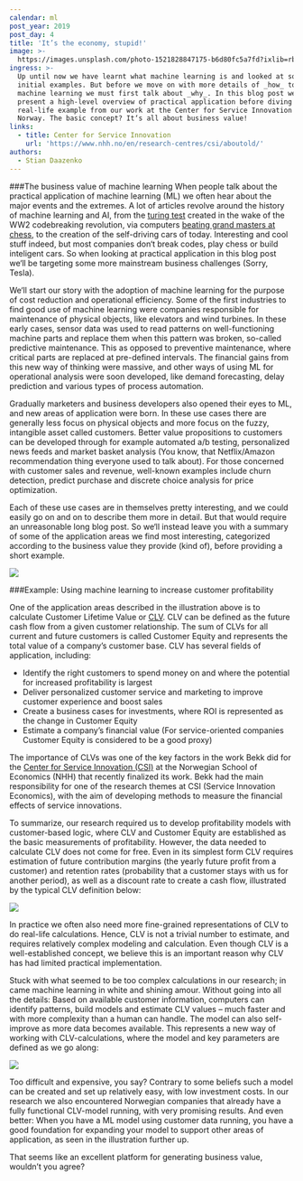```yaml
---
calendar: ml
post_year: 2019
post_day: 4
title: 'It’s the economy, stupid!'
image: >-
  https://images.unsplash.com/photo-1521828847175-b6d80fc5a7fd?ixlib=rb-1.2.1&ixid=eyJhcHBfaWQiOjEyMDd9&auto=format&fit=crop&w=1100&q=60
ingress: >-
  Up until now we have learnt what machine learning is and looked at some
  initial examples. But before we move on with more details of _how_ to do
  machine learning we must first talk about _why_. In this blog post we‘ll
  present a high-level overview of practical application before diving into a
  real-life example from our work at the Center for Service Innovation (CSI) in
  Norway. The basic concept? It‘s all about business value!
links:
  - title: Center for Service Innovation
    url: 'https://www.nhh.no/en/research-centres/csi/aboutold/'
authors:
  - Stian Daazenko
---
```

###The business value of machine learning
When people talk about the practical application of machine learning (ML) we often hear about the major events and the extremes. A lot of articles revolve around the history of machine learning and AI, from the [turing test](https://searchenterpriseai.techtarget.com/definition/Turing-test) created in the wake of the WW2 codebreaking revolution, via computers [beating grand masters at chess](https://en.wikipedia.org/wiki/Deep_Blue_(chess_computer)), to the creation of the self-driving cars of today. Interesting and cool stuff indeed, but most companies don‘t break codes, play chess or build inteligent cars. So when looking at practical application in this blog post we‘ll be targeting some more mainstream business challenges (Sorry, Tesla).

We‘ll start our story with the adoption of machine learning for the purpose of cost reduction and operational efficiency. Some of the first industries to find good use of machine learning were companies responsible for maintenance of physical objects, like elevators and wind turbines. In these early cases, sensor data was used to read patterns on well-functioning machine parts and replace them when this pattern was broken, so-called predictive maintenance. This as opposed to preventive maintenance, where critical parts are replaced at pre-defined intervals. The financial gains from this new way of thinking were massive, and other ways of using ML for operational analysis were soon developed, like demand forecasting, delay prediction and various types of process automation.

Gradually marketers and business developers also opened their eyes to ML, and new areas of application were born. In these use cases there are generally less focus on physical objects and more focus on the fuzzy, intangible asset called customers. Better value propositions to customers can be developed through for example automated a/b testing, personalized news feeds and market basket analysis (You know, that Netflix/Amazon recommendation thing everyone used to talk about). For those concerned with customer sales and revenue, well-known examples include churn detection, predict purchase and discrete choice analysis for price optimization. 

Each of these use cases are in themselves pretty interesting, and we could easily go on and on to describe them more in detail. But that would require an unreasonable long blog post. So we‘ll instead leave you with a summary of some of the application areas we find most interesting, categorized according to the business value they provide (kind of), before providing a short example. 

![](/assets/ml_4_pic1-updated.png)

###Example: Using machine learning to increase customer profitability

One of the application areas described in the illustration above is to calculate Customer Lifetime Value or [CLV](https://en.wikipedia.org/wiki/Customer_lifetime_value). CLV can be defined as the future cash flow from a given customer relationship. The sum of CLVs for all current and future customers is called Customer Equity and represents the total value of a company’s customer base. CLV has several fields of application, including:

* Identify the right customers to spend money on and where the potential for increased profitability is largest
* Deliver personalized customer service and marketing to improve customer experience and boost sales
* Create a business cases for investments, where ROI is represented as the change in Customer Equity
* Estimate a company’s financial value (For service-oriented companies Customer Equity is considered to be a good proxy)

The importance of CLVs was one of the key factors in the work Bekk did for the [Center for Service Innovation (CSI)](https://www.nhh.no/en/research-centres/csi/aboutold/) at the Norwegian School of Economics (NHH) that recently finalized its work. Bekk had the main responsibility for one of the research themes at CSI (Service Innovation Economics), with the aim of developing methods to measure the financial effects of service innovations. 

To summarize, our research required us to develop profitability models with customer-based logic, where CLV and Customer Equity are established as the basic measurements of profitability. However, the data needed to calculate CLV does not come for free. Even in its simplest form CLV requires estimation of future contribution margins (the yearly future profit from a customer) and retention rates (probability that a customer stays with us for another period), as well as a discount rate to create a cash flow, illustrated by the typical CLV definition below: 

![](/assets/ml_4_pic2.png)

In practice we often also need more fine-grained representations of CLV to do real-life calculations. Hence, CLV is not a trivial number to estimate, and requires relatively complex modeling and calculation. Even though CLV is a well-established concept, we believe this is an important reason why CLV has had limited practical implementation. 

Stuck with what seemed to be too complex calculations in our research; in came machine learning in white and shining amour. Without going into all the details: Based on available customer information, computers can identify patterns, build models and estimate CLV values – much faster and with more complexity than a human can handle. The model can also self-improve as more data becomes available. This represents a new way of working with CLV-calculations, where the model and key parameters are defined as we go along:

![](/assets/ml_4_pic-3-updated.png)

Too difficult and expensive, you say? Contrary to some beliefs such a model can be created and set up relatively easy, with low investment costs. In our research we also encountered Norwegian companies that already have a fully functional CLV-model running, with very promising results. And even better: When you have a ML model using customer data running, you have a good foundation for expanding your model to support other areas of application, as seen in the illustration further up. 

That seems like an excellent platform for generating business value, wouldn’t you agree?
